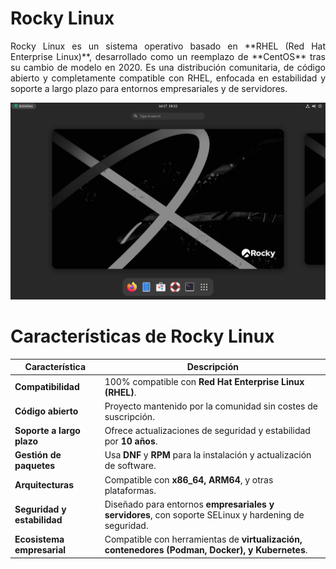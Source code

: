 # Rocky Linux  

<p align="justify">Rocky Linux es un sistema operativo basado en **RHEL (Red Hat Enterprise Linux)**, desarrollado como un reemplazo de **CentOS** tras su cambio de modelo en 2020. Es una distribución comunitaria, de código abierto y completamente compatible con RHEL, enfocada en estabilidad y soporte a largo plazo para entornos empresariales y de servidores. </p>

![rocky](img/Rocky_Linux_9_Workstation_showing_GNOME_Shell_40.png)

# Características de Rocky Linux  

| **Característica**       | **Descripción** |
|--------------------------|----------------------------------------------------------------------------------|
| **Compatibilidad**       | 100% compatible con **Red Hat Enterprise Linux (RHEL)**. |
| **Código abierto**       | Proyecto mantenido por la comunidad sin costes de suscripción. |
| **Soporte a largo plazo** | Ofrece actualizaciones de seguridad y estabilidad por **10 años**. |
| **Gestión de paquetes**  | Usa **DNF** y **RPM** para la instalación y actualización de software. |
| **Arquitecturas**        | Compatible con **x86_64, ARM64**, y otras plataformas. |
| **Seguridad y estabilidad** | Diseñado para entornos **empresariales y servidores**, con soporte SELinux y hardening de seguridad. |
| **Ecosistema empresarial** | Compatible con herramientas de **virtualización, contenedores (Podman, Docker), y Kubernetes**. |
